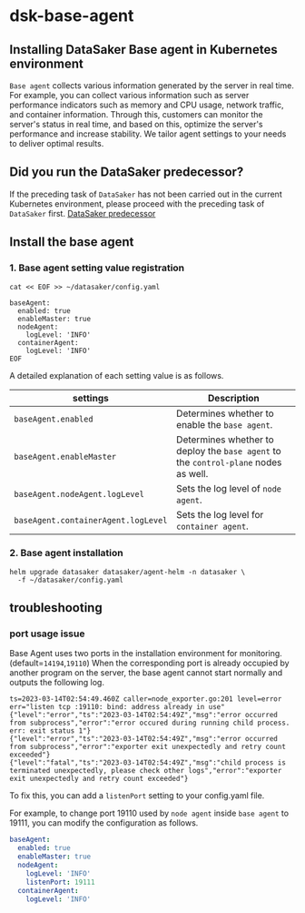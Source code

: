 # dsk-base-agent

## Installing DataSaker Base agent in Kubernetes environment

`Base agent` collects various information generated by the server in real time. For example, you can collect various information such as server performance indicators such as memory and CPU usage, network traffic, and container information. Through this, customers can monitor the server's status in real time, and based on this, optimize the server's performance and increase stability. We tailor agent settings to your needs to deliver optimal results.

## Did you run the DataSaker predecessor?

If the preceding task of `DataSaker` has not been carried out in the current Kubernetes environment, please proceed with the preceding task of `DataSaker` first. [DataSaker predecessor](README.md)

## Install the base agent

### 1. Base agent setting value registration
```shell
cat << EOF >> ~/datasaker/config.yaml

baseAgent:
  enabled: true
  enableMaster: true
  nodeAgent:
    logLevel: 'INFO'
  containerAgent:
    logLevel: 'INFO'
EOF
```
A detailed explanation of each setting value is as follows.

| settings | Description |
| ----------------------------------- | -------------------------------------------------- |
| `baseAgent.enabled` | Determines whether to enable the `base agent`. |
| `baseAgent.enableMaster` | Determines whether to deploy the `base agent` to the `control-plane` nodes as well. |
| `baseAgent.nodeAgent.logLevel` | Sets the log level of `node agent`. |
| `baseAgent.containerAgent.logLevel` | Sets the log level for `container agent`. |

### 2. Base agent installation
```shell
helm upgrade datasaker datasaker/agent-helm -n datasaker \
  -f ~/datasaker/config.yaml
```
## troubleshooting

### port usage issue

Base Agent uses two ports in the installation environment for monitoring. (default=`14194`,`19110`) When the corresponding port is already occupied by another program on the server, the base agent cannot start normally and outputs the following log.
```shell
ts=2023-03-14T02:54:49.460Z caller=node_exporter.go:201 level=error err="listen tcp :19110: bind: address already in use"
{"level":"error","ts":"2023-03-14T02:54:49Z","msg":"error occurred from subprocess","error":"error occured during running child process. err: exit status 1"}
{"level":"error","ts":"2023-03-14T02:54:49Z","msg":"error occurred from subprocess","error":"exporter exit unexpectedly and retry count exceeded"}
{"level":"fatal","ts":"2023-03-14T02:54:49Z","msg":"child process is terminated unexpectedly, please check other logs","error":"exporter exit unexpectedly and retry count exceeded"}
```
To fix this, you can add a `listenPort` setting to your config.yaml file.

For example, to change port 19110 used by `node agent` inside `base agent` to 19111, you can modify the configuration as follows.
```yaml
baseAgent:
  enabled: true
  enableMaster: true
  nodeAgent:
    logLevel: 'INFO'
    listenPort: 19111
  containerAgent:
    logLevel: 'INFO'
```
